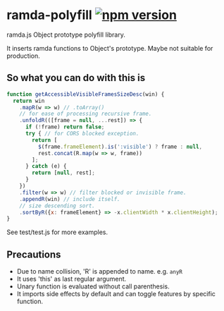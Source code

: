 # ramda-polyfill [![npm version](https://badge.fury.io/js/ramda-polyfill.svg)](https://badge.fury.io/js/ramda-polyfill)

ramda.js Object prototype polyfill library.

It inserts ramda functions to Object's prototype.
Maybe not suitable for production.

## So what you can do with this is
```javascript
function getAccessibleVisibleFramesSizeDesc(win) {
  return win
    .mapR(w => w) // .toArray()
    // for ease of processing recursive frame.
    .unfoldR(([frame = null, ...rest]) => {
      if (!frame) return false;
      try { // for CORS blocked exception.
        return [
          $(frame.frameElement).is(':visible') ? frame : null,
          rest.concat(R.map(w => w, frame))
        ];
      } catch (e) {
        return [null, rest];
      }
    })
    .filter(w => w) // filter blocked or invisible frame.
    .appendR(win) // include itself.
    // size descending sort.
    .sortByR({x: frameElement} => -x.clientWidth * x.clientHeight);
}
```
See test/test.js for more examples.

## Precautions
- Due to name collision, 'R' is appended to name. e.g. `anyR`
- It uses 'this' as last regular argument.
- Unary function is evaluated without call parenthesis.
- It imports side effects by default and can toggle features by specific function.
